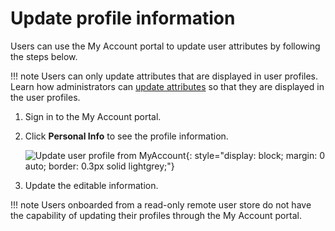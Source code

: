 # Update profile information

Users can use the My Account portal to update user attributes by following the steps below.

!!! note
    Users can only update attributes that are displayed in user profiles.
    Learn how administrators can [update attributes]({{base_path}}/guides/users/attributes/manage-attributes/#update-attributes) so that they are displayed in the user profiles.


1. Sign in to the My Account portal.
2. Click **Personal Info** to see the profile information.

    ![Update user profile from MyAccount]({{base_path}}/assets/img/guides/organization/self-service/myaccount/update-profile-info.png){: style="display: block; margin: 0 auto; border: 0.3px solid lightgrey;"}

3. Update the editable information.

!!! note
    Users onboarded from a read-only remote user store do not have the capability of updating their profiles through the My Account portal.

